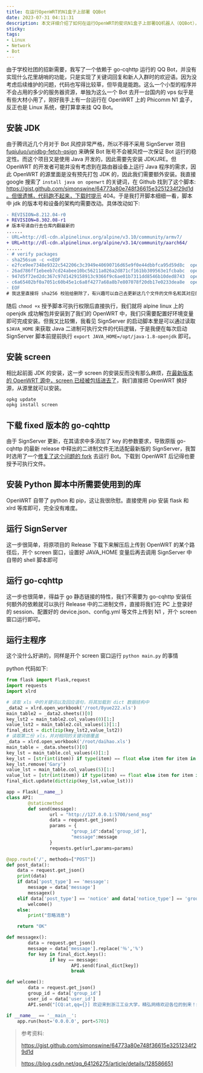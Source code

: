 ```yaml
---
title: 在运行OpenWRT的N1盒子上部署 QQBot
date: 2023-07-31 04:11:31
description: 本文详细介绍了如何在运行OpenWRT的斐讯N1盒子上部署QQ机器人（QQBot），适用于学校社团招新等场景。文章逐步指导读者安装必要的JDK环境以支持SignServer风控解决方案，配置screen会话管理工具，下载并运行修复版的go-cqhttp客户端，并通过Python编写简单的Flask应用实现关键词自动回复和新人入群欢迎功能。整个过程充分利用N1盒子的低功耗特性，避免使用高成本VPS，适合想在轻量级设备上运行QQ机器人的Linux和网络爱好者参考。
sticky:
tags:
- Linux
- Network
- Bot
---
```


由于学校社团的招新需要，我写了一个依赖于 go-cqhttp 运行的 QQ Bot，并没有实现什么花里胡哨的功能，只是实现了关键词回复和新人入群时的欢迎语。因为没考虑后续维护的问题，代码也写得比较草，但毕竟是能跑。这么一个小型的程序并不会占用的多少的服务器资源，单独为这么一个 Bot 去开一台国内的 vps 似乎是有些大材小用了，刚好我手上有一台运行在 OpenWRT 上的 Phicomm N1 盒子，反正也是 Linux 系统，便打算拿来挂 QQ Bot。

## 安装 JDK

由于腾讯近几个月对于 Bot 风控非常严格，所以不得不采用 SignServer 项目 [fuqiuluo/unidbg-fetch-qsign](https://github.com/fuqiuluo/unidbg-fetch-qsign) 来确保 Bot 账号不会被风控一次保证 Bot 运行的稳定性。而这个项目又是使用 Java 开发的，因此需要先安装 JDK/JRE。但 OpenWRT 的开发者可能并没有考虑到在路由器设备上运行 Java 程序的需求，因此 OpenWRT 的源里面是没有预先打包 JDK 的，因此我们需要额外安装。我直接 google 搜索了 `install java on openwrt` 的关键词，在 Github 找到了这个脚本: https://gist.github.com/simonswine/64773a80e748f36615e3251234f29d1d。但很遗憾，代码跑不起来，下载时提示 404。于是我打开脚本细细一看，脚本中 jdk 的版本号和设备的架构均需要改动。具体改动如下:

```diff
- REVISION=8.212.04-r0
+ REVISION=8.302.08-r1
# 版本号请自行去仓库内翻最新的
......
- URL=http://dl-cdn.alpinelinux.org/alpine/v3.10/community/armv7/
+ URL=http://dl-cdn.alpinelinux.org/alpine/v3.14/community/aarch64/
......
- # verify packages
- sha256sum -c <<EOF
- e2fce9ee7348e9322c542206c3c3949e40690716d65e9f0e44dbbfca95d59d8c  openjdk8-8.212.04-r0.apk
- 26ad786ff1ebeeb7cd24abee10bc56211a026a2d871cf161bb309563e1fcbabc  openjdk8-jre-8.212.04-r0.apk
- 947d5f72ed2dc367c97d1429158913c9366f9c6ae01b7311dd8546b10ded8743  openjdk8-jre-base-- 8.212.04-r0.apk
- c6a65402bf0a7051c60b45e1c6a8f4277a68a8b7e807078f20db17e0233dea8e  openjdk8-jre-lib-8.212.04-r0.apk
- EOF
# 我这里直接将 sha256 校验给删除了，有兴趣可以自己去更新这几个文件的文件名和其对应的哈希值
```

随后 `chmod +x` 授予脚本可执行权限后直接执行，我们就将 alpine linux 上的 openjdk 成功解包并安装到了我们的 OpenWRT 中，我们只需要配置好环境变量即可完成安装。但我又比较懒，我看见 SignServer 的启动脚本里是可以通过读取 `$JAVA_HOME` 来获取 Java 二进制可执行文件的代码逻辑，于是我便在每次启动 SignServer 脚本前提前执行 `export JAVA_HOME=/opt/java-1.8-openjdk` 即可。

## 安装 screen

相比起前面 JDK 的安装，这一步 screen 的安装反而没有那么麻烦，[在最新版本的 OpenWRT 源中，screen 已经被包括进去了](https://openwrt.org/packages/pkgdata/screen)，我们直接把 OpenWRT 换好源，从源里就可以安装。

```bash
opkg update
opkg install screen
```

## 下载 fixed 版本的 go-cqhttp

由于 SignServer 更新，在其请求中多添加了 key 的参数要求，导致原版 go-cqhttp 的最新 release 中释出的二进制文件无法适配最新版的 SignServer，我暂时选用了一个[修复了这个问题的 fork](https://github.com/tomato-aoarasi/go-cqhttp-1.1.0-sign-fixed/) 去运行 Bot。下载到 OpenWRT 后记得也要授予可执行文件。

## 安装 Python 脚本中所需要使用到的库

OpenWRT 自带了 python 和 pip，这让我很欣慰。直接使用 pip 安装 flask 和 xlrd 等库即可，完全没有难度。

## 运行 SignServer

这一步很简单，将原项目的 Release 下载下来解压后上传到 OpenWRT 的某个路径后，开个 screen 窗口，设置好 JAVA_HOME 变量后再去调用 SignServer 中自带的 shell 脚本即可

## 运行 go-cqhttp

这一步也很简单，得益于 go 静态链接的特性，我们不需要为 go-cqhttp 安装任何额外的依赖就可以执行 Release 中的二进制文件，直接将我们在 PC 上登录好的 session、配置好的 device.json、config.yml 等文件上传到 N1 ，开个 screen 窗口运行即可。

## 运行主程序

这个没什么好讲的，同样是开个 screen 窗口运行 `python main.py` 的事情

python 代码如下:

```python
from flask import Flask,request
import requests
import xlrd

# 读取 xls 中的关键词以及回应语句，将其加载到 dict 数据结构中
_data2 = xlrd.open_workbook('/root/8yue222.xls')
main_table2 = _data2.sheets()[0]
key_lst2 = main_table2.col_values(0)[1:]
value_lst2 = main_table2.col_values(1)[1:]
final_dict = dict(zip(key_lst2,value_lst2))
# 读取第二份 xls，并对相同的关键词做覆盖
_data = xlrd.open_workbook('/root/daihao.xls')
main_table = _data.sheets()[0]
key_lst = main_table.col_values(4)[1:]
key_lst = [str(int(item)) if type(item) == float else item for item in key_lst if item != '']
key_lst.remove('Gary')
value_lst = main_table.col_values(5)[1:]
value_lst = [str(int(item)) if type(item) == float else item for item in value_lst if item != '']
final_dict.update(dict(zip(key_lst,value_lst)))

app = Flask(__name__)
class API:
        @staticmethod
        def send(message):
                url = "http://127.0.0.1:5700/send_msg"
                data = request.get_json()
                params = {
                        "group_id":data['group_id'],
                        "message":message
                }
                requests.get(url,params=params)

@app.route('/', methods=["POST"])
def post_data():
    data = request.get_json()
    print(data)
    if data['post_type'] == 'message':
        message = data['message']
        messagex()
    elif data['post_type'] == 'notice' and data['notice_type'] == 'group_increase':
        welcome()
    else:
        print("忽略消息")

    return "OK"

def messagex():
        data = request.get_json()
        message = data['message'].replace('％','%')
        for key in final_dict.keys():
                if key == message:
                        API.send(final_dict[key])
                        break

def welcome():
        data = request.get_json()
        group_id = data['group_id']
        user_id = data['user_id']
        API.send("[CQ:at,qq={}] 欢迎来到浙江工业大学，精弘网络欢迎各位的到来！如果想进一步了解我们，请戳精弘首页：www.jh.zjut.edu.cn\n输入 菜单 获取精小弘机器人的菜单 哦！\n请及时修改群名片\n格式如下：姓名+专业/大类".format(user_id))

if __name__ == '__main__':
    app.run(host='0.0.0.0', port=5701)
```

>  参考资料: 
>
> https://gist.github.com/simonswine/64773a80e748f36615e3251234f29d1d
>
> https://blog.csdn.net/qq_64126275/article/details/128586651
